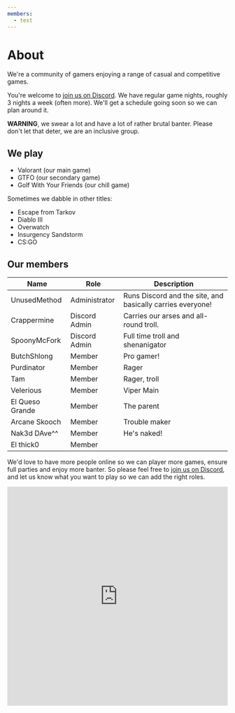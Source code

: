 ```yaml
---
members:
  - test
---
```


# About

We're a community of gamers enjoying a range of casual and competitive games.

You're welcome to [join us on Discord](https://discord.gg/fpKA2HPV5f). We have regular game nights, roughly 3 nights a week (often more). We'll get a schedule going soon so we can plan around it.

**WARNING**, we swear a lot and have a lot of rather brutal banter. Please don't let that deter, we are an inclusive group.

## We play

- Valorant (our main game)
- GTFO (our secondary game)
- Golf With Your Friends (our chill game)

Sometimes we dabble in other titles:

- Escape from Tarkov
- Diablo III
- Overwatch
- Insurgency Sandstorm
- CS:GO

## Our members

| Name            | Role          | Description                                                |
| --------------- | ------------- | ---------------------------------------------------------- |
| UnusedMethod    | Administrator | Runs Discord and the site, and basically carries everyone! |
| Crappermine     | Discord Admin | Carries our arses and all-round troll.                     |
| SpoonyMcFork    | Discord Admin | Full time troll and shenanigator                           |
| ButchShlong     | Member        | Pro gamer!                                                 |
| Purdinator      | Member        | Rager                                                      |
| Tam             | Member        | Rager, troll                                               |
| Velerious       | Member        | Viper Main                                                 |
| El Queso Grande | Member        | The parent                                                 |
| Arcane Skooch   | Member        | Trouble maker                                              |
| Nak3d DAve^^    | Member        | He's naked!                                                |
| El thick0       | Member        |                                                            |

We'd love to have more people online so we can player more games, ensure full parties and enjoy more banter.
So please feel free to [join us on Discord](https://discord.gg/fpKA2HPV5f), and let us know what you want to
play so we can add the right roles.

<iframe 
  src="https://discord.com/widget?id=195512827908325378&theme=dark" 
  width="100%" 
  height="500" 
  allowtransparency="true" 
  frameborder="0" 
  sandbox="allow-popups allow-popups-to-escape-sandbox allow-same-origin allow-scripts">
</iframe>
